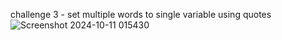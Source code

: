 challenge 3 - set multiple words to single variable using quotes 
![Screenshot 2024-10-11 015430](https://github.com/user-attachments/assets/93b6f4ae-5057-49a7-8c48-6f55a038b6b7)

